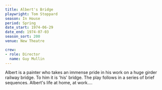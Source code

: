 ```yaml
---
title: Albert's Bridge
playwright: Tom Stoppard
season: In House
period: Spring
date_start: 1974-06-29
date_end: 1974-07-03
season_sort: 200
venue: New Theatre

crew:
- role: Director
  name: Guy Mullin
---
```


Albert is a painter who takes an immense pride in his work on a huge girder railway bridge. To him it is 'his' bridge. The play follows in a series of brief sequences. Albert's life at home, at work....
